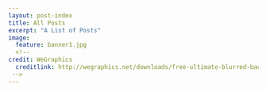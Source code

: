 ```yaml
---
layout: post-index
title: All Posts
excerpt: "A List of Posts"
image:
  feature: banner1.jpg
  <!--
credit: WeGraphics
  creditlink: http://wegraphics.net/downloads/free-ultimate-blurred-background-pack/
 -->
---
```

